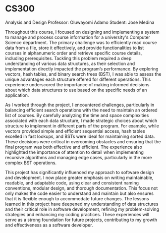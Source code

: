 # CS300
Analysis and Design
Professor: Oluwayomi Adamo
Student: Jose Medina

Throughout this course, I focused on designing and implementing a system to manage and process course information for a university's Computer Science department. The primary challenge was to efficiently read course data from a file, store it effectively, and provide functionalities to list courses in alphanumeric order and retrieve specific course details, including prerequisites. Tackling this problem required a deep understanding of various data structures, as their selection and implementation directly impacted the program’s performance. By exploring vectors, hash tables, and binary search trees (BST), I was able to assess the unique advantages each structure offered for different operations. This experience underscored the importance of making informed decisions about which data structures to use based on the specific needs of an application.

As I worked through the project, I encountered challenges, particularly in balancing efficient search operations with the need to maintain an ordered list of courses. By carefully analyzing the time and space complexities associated with each data structure, I made strategic choices about which structure to implement in different parts of the program. For example, while vectors provided simple and efficient sequential access, hash tables excelled in fast lookups, and BSTs were ideal for maintaining sorted data. These decisions were critical in overcoming obstacles and ensuring that the final program was both effective and efficient. The experience also highlighted the importance of attention to detail when implementing recursive algorithms and managing edge cases, particularly in the more complex BST operations.

This project has significantly influenced my approach to software design and development. I now place greater emphasis on writing maintainable, readable, and adaptable code, using clear and consistent naming conventions, modular design, and thorough documentation. This focus not only makes the code easier to understand and maintain but also ensures that it is flexible enough to accommodate future changes. The lessons learned in this project have deepened my understanding of data structures and their critical role in software development, refining my problem-solving strategies and enhancing my coding practices. These experiences will serve as a strong foundation for future projects, contributing to my growth and effectiveness as a software developer.

